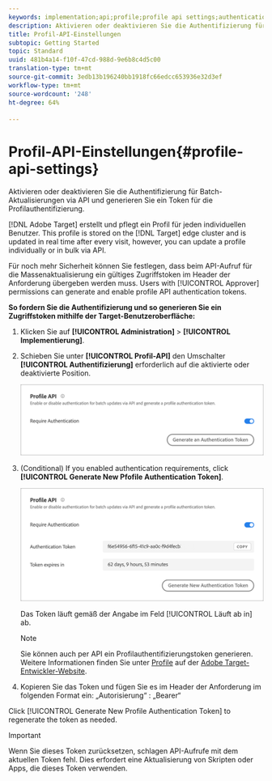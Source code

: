 ```yaml
---
keywords: implementation;api;profile;profile api settings;authentication token
description: Aktivieren oder deaktivieren Sie die Authentifizierung für Batch-Aktualisierungen via API und generieren Sie ein Token für die Profilauthentifizierung.
title: Profil-API-Einstellungen
subtopic: Getting Started
topic: Standard
uuid: 481b4a14-f10f-47cd-988d-9e6b8c4d5c00
translation-type: tm+mt
source-git-commit: 3edb13b196240bb1918fc66edcc653936e32d3ef
workflow-type: tm+mt
source-wordcount: '248'
ht-degree: 64%

---
```



# Profil-API-Einstellungen{#profile-api-settings}

Aktivieren oder deaktivieren Sie die Authentifizierung für Batch-Aktualisierungen via API und generieren Sie ein Token für die Profilauthentifizierung.

[!DNL Adobe Target] erstellt und pflegt ein Profil für jeden individuellen Benutzer. This profile is stored on the [!DNL Target] edge cluster and is updated in real time after every visit, however, you can update a profile individually or in bulk via API.

Für noch mehr Sicherheit können Sie festlegen, dass beim API-Aufruf für die Massenaktualisierung ein gültiges Zugriffstoken im Header der Anforderung übergeben werden muss. Users with [!UICONTROL Approver] permissions can generate and enable profile API authentication tokens.

**So fordern Sie die Authentifizierung und so generieren Sie ein Zugriffstoken mithilfe der Target-Benutzeroberfläche:**

1. Klicken Sie auf **[!UICONTROL Administration]** > **[!UICONTROL Implementierung]**.
1. Schieben Sie unter **[!UICONTROL Profil-API]** den Umschalter **[!UICONTROL Authentifizierung]** erforderlich auf die aktivierte oder deaktivierte Position.

   ![](assets/profile_api_settings.png)

1. (Conditional) If you enabled authentication requirements, click **[!UICONTROL Generate New Pfofile Authentication Token]**.

   ![](assets/profile_api_settings_2.png)

   Das Token läuft gemäß der Angabe im Feld [!UICONTROL Läuft ab in] ab.

   >[!NOTE]
   >
   >Sie können auch per API ein Profilauthentifizierungstoken generieren. Weitere Informationen finden Sie unter [Profile](https://developers.adobetarget.com/api/#profiles) auf der [Adobe Target-Entwickler-Website](https://developers.adobetarget.com/).

1. Kopieren Sie das Token und fügen Sie es im Header der Anforderung im folgenden Format ein: „Autorisierung“ : „Bearer“

Click [!UICONTROL Generate New Profile Authentication Token] to regenerate the token as needed.

>[!IMPORTANT]
>
>Wenn Sie dieses Token zurücksetzen, schlagen API-Aufrufe mit dem aktuellen Token fehl. Dies erfordert eine Aktualisierung von Skripten oder Apps, die dieses Token verwenden.
